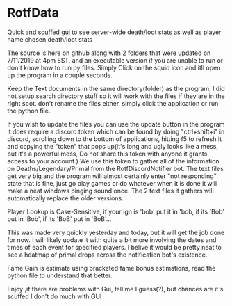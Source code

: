 # RotfData
Quick and scuffed gui to see server-wide death/loot stats as well as player name chosen death/loot stats

  The source is here on github along with 2 folders that were updated on 7/11/2019 at 4pm EST, and an executable version if you are unable to run or don't know how to run py files. Simply Click on the squid icon and itll open up the program in a couple seconds.

  Keep the Text documents in the same directory(folder) as the program, I did not setup search directory stuff so it will work with the files if they are in the right spot. don't rename the files either, simply click the application or run the python file.
  
  If you wish to update the files you can use the update button in the program it does require a discord token which can be found by doing "ctrl+shift+i" in discord, scrolling down to the bottom of applications, hitting f5 to refresh it and copying the "token" that pops up(it's long and ugly looks like a mess, but it's a powerful mess, Do not share this token with anyone it grants access to your account.) 
We use this token to gather all of the information on Deaths/Legendary/Primal from the RotfDiscordNotifier bot. The text files get very big and the program will almost certainly enter "not responding" state that is fine, just go play games or do whatever when it is done it will make a neat windows pinging sound once. The 2 text files it gathers will automatically replace the older versions.

Player Lookup is Case-Sensitive, if your ign is 'bob' put it in 'bob, if its 'Bob' put in 'Bob', if its 'BoB' put in 'BoB'...

This was made very quickly yesterday and today, but it will get the job done for now. I will likely update it with quite a bit more involving the dates and times of each event for specified players. I belive it would be pretty neat to see a heatmap of primal drops across the notification bot's existence. 

Fame Gain is estimate using bracketed fame bonus estimations, read the python file to understand that better.

Enjoy ,if there are problems with Gui, tell me I guess(?), but chances are it's scuffed I don't do much with GUI
